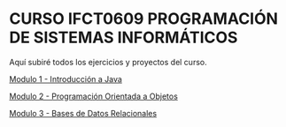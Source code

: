 # CURSO IFCT0609 PROGRAMACIÓN DE SISTEMAS INFORMÁTICOS

Aquí subiré todos los ejercicios y proyectos del curso.

[Modulo 1 - Introducción a Java](/Modulo_1/)

[Modulo 2 - Programación Orientada a Objetos](/Modulo_2/)

[Modulo 3 - Bases de Datos Relacionales](/Modulo_3/)

